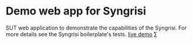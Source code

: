 # Demo web app for Syngrisi

SUT web application to demonstrate the capabilities of the Syngrisi. For more details see the Syngrisi boilerplate's tests.
 [live demo](https://viktor-silakov.github.io/syngrisi-demo-app/)
∑
